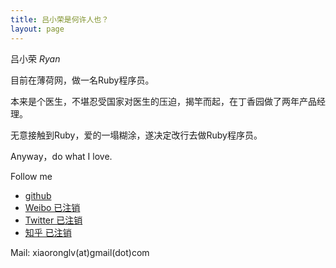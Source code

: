```yaml
---
title: 吕小荣是何许人也？
layout: page
---
```



吕小荣  *Ryan*  

目前在薄荷网，做一名Ruby程序员。

本来是个医生，不堪忍受国家对医生的压迫，揭竿而起，在丁香园做了两年产品经理。

无意接触到Ruby，爱的一塌糊涂，遂决定改行去做Ruby程序员。

Anyway，do what I love.


Follow me

* [github](https://github.com/xiaoronglv) 
* [Weibo 已注销](http://weibo.com/xiaoronglv/)
* [Twitter 已注销](http://twitter.com/xiaoronglv/)
* [知乎 已注销](http://www.zhihu.com/people/xiaoronglv)

Mail: xiaoronglv(at)gmail(dot)com